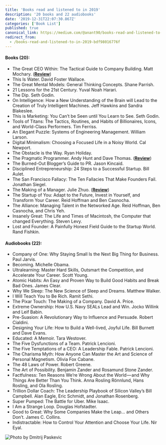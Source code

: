 ```yaml
---
title: 'Books read and listened to in 2019'
description: '20 books and 22 audiobooks'
date: '2019-12-31T22:07:30.867Z'
categories: ['Book List']
published: true
canonical_link: https://medium.com/@anant90/books-read-and-listened-to-in-2019-bdf98016776f
redirect_from:
  - /books-read-and-listened-to-in-2019-bdf98016776f
---
```


#### Books (20):

- The Great CEO Within: The Tactical Guide to Company Building. Matt Mochary. ([**Review**](/the-great-ceo-within))
- This Is Water. David Foster Wallace.
- The Great Mental Models: General Thinking Concepts. Shane Parrish.
- 21 Lessons for the 21st Century. Yuval Noah Harari.
- The Dip. Seth Godin.
- On Intelligence: How a New Understanding of the Brain will Lead to the Creation of Truly Intelligent Machines. Jeff Hawkins and Sandra Blakeslee.
- This is Marketing: You Can’t be Seen until You Learn to See. Seth Godin.
- Tools of Titans: The Tactics, Routines, and Habits of Billionaires, Icons, and World-Class Performers. Tim Ferriss.
- An Elegant Puzzle: Systems of Engineering Management. William Larson.
- Digital Minimalism: Choosing a Focused Life in a Noisy World. Cal Newport.
- The Obstacle is the Way. Ryan Holiday.
- The Pragmatic Programmer. Andy Hunt and Dave Thomas. ([**Review**](/the-pragmatic-programmer))
- The Burned-Out Blogger’s Guide to PR. Jason Kincaid.
- Disciplined Entrepreneurship: 24 Steps to a Successful Startup. Bill Aulet.
- The San Francisco Fallacy: The Ten Fallacies That Make Founders Fail. Jonathan Siegel.
- The Making of a Manager. Julie Zhuo. ([**Review**](/making-of-a-manager))
- The Startup of You: Adapt to the Future, Invest in Yourself, and Transform Your Career. Reid Hoffman and Ben Casnocha.
- The Alliance: Managing Talent in the Networked Age. Reid Hoffman, Ben Casnocha, and Chris Yeh.
- Insanely Great: The Life and Times of Macintosh, the Computer that changed Everything. Steven Levy.
- Lost and Founder: A Painfully Honest Field Guide to the Startup World. Rand Fishkin.

#### Audiobooks (22):

- Company of One: Why Staying Small Is the Next Big Thing for Business. Paul Jarvis.
- Becoming. Michelle Obama.
- Ultralearning: Master Hard Skills, Outsmart the Competition, and Accelerate Your Career. Scott Young.
- Atomic Habits: An Easy and Proven Way to Build Good Habits and Break Bad Ones. James Clear.
- Why We Sleep: The New Science of Sleep and Dreams. Matthew Walker.
- I Will Teach You to Be Rich. Ramit Sethi.
- The Pixar Touch: The Making of a Company. David A. Price.
- Extreme Ownership: How U.S. Navy SEALs Lead and Win. Jocko Willink and Leif Babin.
- Pre-Suasion: A Revolutionary Way to Influence and Persuade. Robert Cialdini.
- Designing Your Life: How to Build a Well-lived, Joyful Life. Bill Burnett and Dave Evans.
- Educated: A Memoir. Tara Westover.
- The Five Dysfunctions of a Team. Patrick Lencioni.
- The Five Temptations of a CEO: A Leadership Fable. Patrick Lencioni.
- The Charisma Myth: How Anyone Can Master the Art and Science of Personal Magnetism. Olivia Fox Cabane.
- The 48 Laws of Power. Robert Greene.
- The Art of Possibility. Benjamin Zander and Rosamund Stone Zander.
- Factfulness: Ten Reasons We’re Wrong About the World — and Why Things Are Better Than You Think. Anna Rosling Rönnlund, Hans Rosling, and Ola Rosling.
- Trillion Dollar Coach: The Leadership Playbook of Silicon Valley’s Bill Campbell. Alan Eagle, Eric Schmidt, and Jonathan Rosenberg.
- Super Pumped: The Battle for Uber. Mike Isaac.
- I Am a Strange Loop. Douglas Hofstadter.
- Good to Great: Why Some Companies Make the Leap… and Others Don’t. James C. Collins.
- Indistractable: How to Control Your Attention and Choose Your Life. Nir Eyal.

![Photo by [Dmitrij Paskevic](https://unsplash.com/@zeak)](./asset-1.png)
